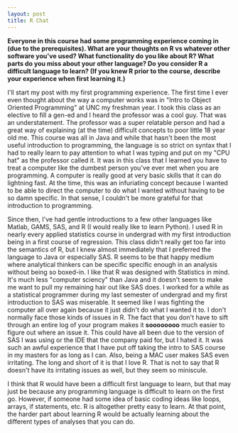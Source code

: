 ```yaml
---
layout: post
title: R Chat
---
```


**Everyone in this course had some programming experience coming in (due to the prerequisites).  What are your thoughts on R vs whatever other software you've used?  What functionality do you like about R?  What parts do you miss about your other language?  Do you consider R a difficult language to learn? (If you knew R prior to the course, describe your experience when first learning it.)**


I'll start my post with my first programming experience. The first time I ever even thought about the way a computer works was in "Intro to Object Oriented Programming" at UNC my freshman year. I took this class as an elective to fill a gen-ed and I heard the professor was a cool guy. That was an understatement. The professor was a super relatable person and had a great way of explaining (at the time) difficult concepts to poor little 18 year old me. This course was all in Java and while that hasn't been the most useful introduction to programming, the language is so strict on syntax that I had to really learn to pay attention to what I was typing and put on my "CPU hat" as the professor called it. It was in this class that I learned you have to treat a computer like the dumbest person you've ever met when you are programming. A computer is really good at very basic skills that it can do lightning fast. At the time, this was an infuriating concept because I wanted to be able to direct the computer to do what I wanted without having to be so damn specific. In that sense, I couldn't be more grateful for that introduction to programming. 

Since then, I've had gentle introductions to a few other languages like Matlab, GAMS, SAS, and R (I would really like to learn Python). I used R in nearly every applied statistics course in undergrad with my first introduction being in a first course of regression. This class didn't really get too far into the semantics of R, but I knew almost immediately that I preferred the language to Java or especially SAS. R seems to be that happy medium where analytical thinkers can be specific specific enough in an analysis without being so boxed-in. I like that R was designed with Statistics in mind. It's much less "computer sciency" than Java and it doesn't seem to make me want to pull my remaining hair out like SAS does. I worked for a while as a statistical programmer during my last semester of undergrad and my first introduction to SAS was miserable. It seemed like I was fighting the computer all over again because it just didn't do what I wanted it to. I don't normally face those kinds of issues in R. The fact that you don't have to sift through an entire log of your program makes it **soooooooo** much easier to figure out where an issue it. This could have all been due to the version of SAS I was using or the IDE that the company paid for, but I hated it. It was such an awful experience that I have put off taking the intro to SAS course in my masters for as long as I can. Also, being a MAC user makes SAS even irritating. The long and short of it is that I love R. That is not to say that R doesn't have its irritating issues as well, but they seem so miniscule. 

I think that R would have been a difficult first language to learn, but that may just be because any programming language is difficult to learn on the first go. However, if someone had some idea of basic coding ideas like loops, arrays, if statements, etc. R is altogether pretty easy to learn. At that point, the harder part about learning R would be actually learning about the different types of analyses that you can do. 






